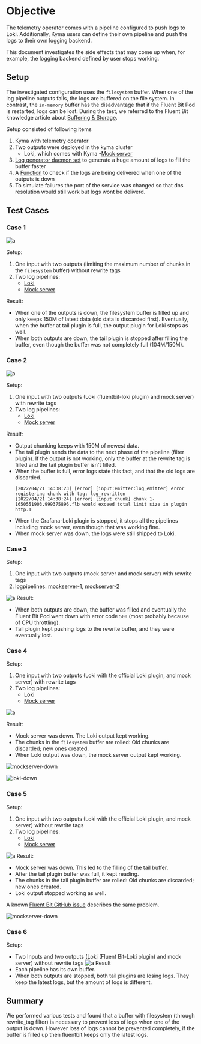 # Objective

The telemetry operator comes with a pipeline configured to push logs to Loki. Additionally, Kyma users can define their own pipeline and push the logs to their own logging backend.

This document investigates the side effects that may come up when, for example, the logging backend defined by  user stops working.

## Setup

The investigated configuration uses the `filesystem` buffer. When one of the log pipeline outputs fails, the logs are buffered on the file system. In contrast, the `in-memory` buffer has the disadvantage that if the Fluent Bit Pod is restarted, logs can be lost. During the test, we referred to the Fluent Bit knowledge article about [Buffering & Storage](https://docs.fluentbit.io/manual/administration/buffering-and-storage).

Setup consisted of following items
1. Kyma with telemetry operator
2. Two outputs were deployed in the kyma cluster
    - Loki, which comes with Kyma
    -[Mock server](./assets/logpipeline-invstigation/mock-server.yaml)
3. [Log generator daemon set](./assets/logpipeline-invstigation/log-generator.yaml) to generate a huge amount of logs to fill the buffer faster
4. A [Function](./assets/logpipeline-invstigation/func.js) to check if the logs are being delivered when one of the outputs is down
5. To simulate failures the port of the service was changed so that dns resolution would still work but logs wont be deliverd.

## Test Cases

### Case 1
![a](./assets/logpipeline-invstigation/case-1/case-1.svg)

Setup:
1. One input with two outputs (limiting the maximum number of chunks in the `filesystem` buffer) without rewrite tags
2. Two log pipelines:
   - [Loki](./assets/logpipeline-invstigation/case-1/loki.yaml)
   - [Mock server](./assets/logpipeline-invstigation/case-1/mockserver.yml)

Result:
- When one of the outputs is down, the filesystem buffer is filled up and only keeps 150M of latest data (old data is discarded first). Eventually, when the buffer at tail plugin is full, the output plugin for Loki stops as well.
- When both outputs are down, the tail plugin is stopped after filling the buffer, even though the buffer was not completely full (104M/150M).

### Case 2
![a](./assets/logpipeline-invstigation/case-2/case-2.svg)

Setup:
1. One input with two outputs (Loki (fluentbit-loki plugin) and mock server) with rewrite tags
2. Two log pipelines:
   - [Loki](./assets/logpipeline-invstigation/case-2/loki.yaml)
   - [Mock server](./assets/logpipeline-invstigation/case-2/mockserver.yml)


Result:
- Output chunking keeps with 150M of newest data.
- The tail plugin sends the data to the next phase of the pipeline (filter plugin). If the output is not working, only the buffer at the rewrite tag is filled and the tail plugin buffer isn't filled.
- When the buffer is full, error logs state this fact, and that the old logs are discarded.
    ```unix
    [2022/04/21 14:38:23] [error] [input:emitter:log_emitter] error registering chunk with tag: log_rewritten
    [2022/04/21 14:38:24] [error] [input chunk] chunk 1-1650551903.999375896.flb would exceed total limit size in plugin http.1
    ```
- When the Grafana-Loki plugin is stopped, it stops all the pipelines including mock server, even though that was working fine.
- When mock server was down, the logs were still shipped to Loki.


### Case 3

Setup:
1. One input with two outputs (mock server and mock server) with rewrite tags
2. logpipelines: [mockserver-1](./assets/logpipeline-invstigation/case-3/mockserver-1.yml), [mockserver-2](./assets/logpipeline-invstigation/case-3/mockserver-2.yml)

![a](./assets/logpipeline-invstigation/case-3/case-3.svg)
Result:
- When both outputs are down, the buffer was filled and eventually the Fluent Bit Pod went down with error code `500` (most probably because of CPU throttling).
- Tail plugin kept pushing logs to the rewrite buffer, and they were eventually lost.

### Case 4
Setup:
1. One input with two outputs (Loki with the official Loki plugin, and mock server) with rewrite tags
2. Two log pipelines:
   - [Loki](./assets/logpipeline-invstigation/case-4/loki.yml)
   - [Mock server](./assets/logpipeline-invstigation/case-4/mock-server.yml)

![a](./assets/logpipeline-invstigation/case-4/case-4.svg)

Result:
- Mock server was down. The Loki output kept working.
- The chunks in the `filesystem` buffer are rolled: Old chunks are discarded; new ones created.
- When Loki output was down, the mock server output kept working.

![mockserver-down](/assets/logpipeline-invstigation/case-4/dashboard-mock-down.png)


![loki-down](/assets/logpipeline-invstigation/case-4/dashboard-loki-down.png)

### Case 5
Setup:
1. One input with two outputs (Loki with the official Loki plugin, and mock server) without rewrite tags
2. Two log pipelines:
   - [Loki](./assets/logpipeline-invstigation/case-5/loki.yml)
   - [Mock server](./assets/logpipeline-invstigation/case-5/mock-server.yml)

![a](./assets/logpipeline-invstigation/case-5/case-5.svg)
Result:
- Mock server was down. This led to the filling of the tail buffer.
- After the tail plugin buffer was full, it kept reading.
- The chunks in the tail plugin buffer are rolled: Old chunks are discarded; new ones created.
- Loki output stopped working as well.

A known [Fluent Bit GitHub issue](https://github.com/fluent/fluent-bit/issues/4373) describes the same problem.

![mockserver-down](/assets/logpipeline-invstigation/case-5/dashboard-mock-down.png)

### Case 6
Setup:
- Two Inputs and two outputs (Loki (Fluent Bit-Loki plugin) and mock server) without rewrite tags
![a](./assets/logpipeline-invstigation/case-6/case-6.svg)
Result
- Each pipeline has its own buffer.
- When both outputs are stopped, both tail plugins are losing logs. They keep the latest logs, but the amount of logs is different.


## Summary
We performed various tests and found that a buffer with filesystem (through rewrite_tag filter) is necessary to prevent loss of logs when one of the output is down. However loss of logs cannot be prevented completely, if the buffer is filled up then fluentbit keeps only the latest logs.



